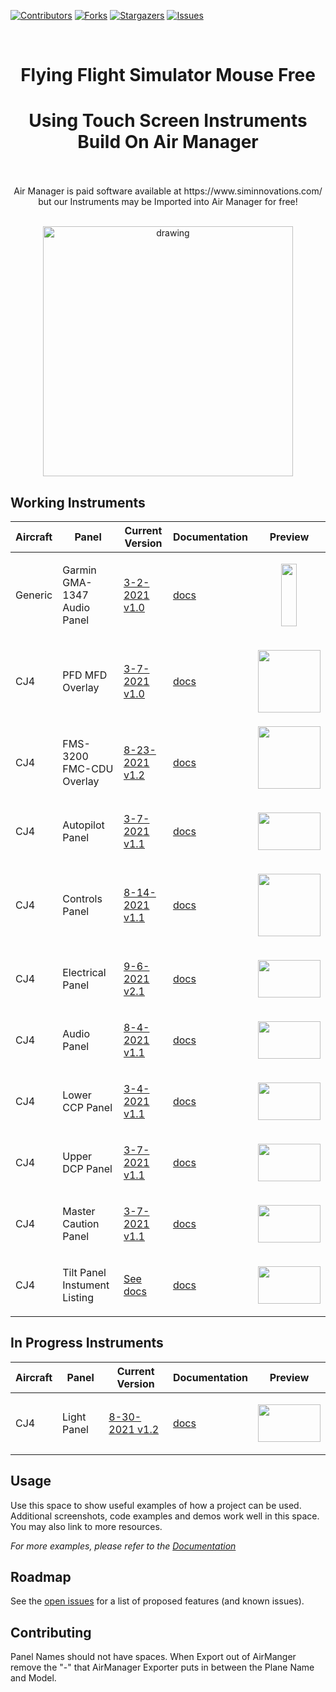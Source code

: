 <!--
*** Thanks for checking out the Best-README-Template. If you have a suggestion
*** that would make this better, please fork the repo and create a pull request
*** or simply open an issue with the tag "enhancement".
*** Thanks again! Now go create something AMAZING! :D
***
***
***
*** To avoid retyping too much info. Do a search and replace for the following:
*** Simstrumentation, Air-Manager, twitter_handle, email, Air-Manager-Instruments, project_description
-->



<!-- PROJECT SHIELDS -->
<!--
*** I'm using markdown "reference style" links for readability.
*** Reference links are enclosed in brackets [ ] instead of parentheses ( ).
*** See the bottom of this document for the declaration of the reference variables
*** for contributors-url, forks-url, etc. This is an optional, concise syntax you may use.
*** https://www.markdownguide.org/basic-syntax/#reference-style-links


  <a href="https://github.com/Simstrumentation/Air-Manager">
    <img src="images/logo.png" alt="Logo" width="80" height="80">
  </a>






-->
[![Contributors][contributors-shield]][contributors-url]
[![Forks][forks-shield]][forks-url]
[![Stargazers][stars-shield]][stars-url]
[![Issues][issues-shield]][issues-url]





<!-- PROJECT LOGO -->
<br />
<p align="center">


  <h1 align="center">Flying Flight Simulator Mouse Free </h1>
  <h1 align="center">Using Touch Screen Instruments Build On Air Manager</h1>

  <p align="center">
  <br />  
  <br /> 
  Air Manager is paid software available at https://www.siminnovations.com/ but our Instruments may be Imported into Air Manager for free!
    <br />
   <br /> 
  </p>
</p>
<p align="center"><img src="https://user-images.githubusercontent.com/38576265/130723641-ee6a6614-b705-4dc5-bafd-02910f70b6d1.png" alt="drawing" width="400"/></p>



<!-- TABLE OF CONTENTS 
<details open="open">
  <summary><h2 style="display: inline-block">Table of Contents</h2></summary>
  <ol>
    <li>
      <a href="#about-the-project">About The Project</a>
      <ul>
        <li><a href="#built-with">Built With</a></li>
      </ul>
    </li>
    <li>
      <a href="#getting-started">Getting Started</a>
      <ul>
        <li><a href="#prerequisites">Prerequisites</a></li>
        <li><a href="#installation">Installation</a></li>
      </ul>
    </li>
    <li><a href="#usage">Usage</a></li>
    <li><a href="#roadmap">Roadmap</a></li>
    <li><a href="#contributing">Contributing</a></li>

  </ol>
</details>

-->

<!-- ABOUT THE PROJECT -->
## Working Instruments



Aircraft | Panel | Current Version | Documentation | Preview
--------|-------------|-----------------|--------------|--------------
Generic | Garmin GMA-1347 Audio Panel | [3-2-2021 v1.0](https://github.com/Simstrumentation/Air-Manager/blob/main/Instruments/Generic/Generic-Garmin_GMA-1347_Audio_Panel/Generic-Garmin_GMA-1347_Audio_Panel.siff?raw=true) | [docs](https://github.com/Simstrumentation/Air-Manager/tree/main/Instruments/Generic/Generic-Garmin_GMA-1347_Audio_Panel) | <p align="center"><img src="https://github.com/Simstrumentation/Air-Manager/blob/main/Instruments/Generic/Generic-Garmin_GMA-1347_Audio_Panel/ee15381c-ab11-4cf2-bac6-fba2d7b63ded/preview.png?raw=true" width="25" height="100"> </p>
CJ4 | PFD MFD Overlay | [3-7-2021 v1.0](https://github.com/Simstrumentation/Air-Manager/blob/main/Instruments/Cessena_Citation_CJ4/CJ4-PFD_MFD_Overlay/Cessna_CJ4-PFD_MFD_Overlay.siff?raw=true) | [docs](https://github.com/Simstrumentation/Air-Manager/tree/main/Instruments/Cessena_Citation_CJ4/CJ4-PFD_MFD_Overlay) | <p align="center"><img src="https://raw.githubusercontent.com/Simstrumentation/Air-Manager/main/Instruments/Cessena_Citation_CJ4/CJ4-PFD_MFD_Overlay/a418c7e2-ee2c-4606-82cd-8c74248007dc/preview.png" width="100" height="100"> </p>
CJ4 | FMS-3200 FMC-CDU Overlay | [8-23-2021 v1.2](https://github.com/Simstrumentation/Air-Manager/blob/main/Instruments/Cessena_Citation_CJ4/CJ4-FMS-3200_FMC_CDU_Overlay/Cessna_Citation_CJ4-FMS-3200_FMC_CDU_Overlay.siff?raw=true) | [docs](https://github.com/Simstrumentation/Air-Manager/tree/main/Instruments/Cessena_Citation_CJ4/CJ4-FMS-3200_FMC_CDU_Overlay) | <img src="https://raw.githubusercontent.com/Simstrumentation/Air-Manager/main/Instruments/Cessena_Citation_CJ4/CJ4-FMS-3200_FMC_CDU_Overlay/f7659605-1421-4d75-a347-55d9cb92db57/preview.png" width="100" height="100"> </p>
CJ4 | Autopilot Panel | [3-7-2021 v1.1](https://github.com/Simstrumentation/Air-Manager/blob/main/Instruments/Cessena_Citation_CJ4/CJ4-AutoPilot_Panel/Cessna_Citation_CJ4-AutoPilot_Panel.siff?raw=true) | [docs](https://github.com/Simstrumentation/Air-Manager/tree/main/Instruments/Cessena_Citation_CJ4/CJ4-AutoPilot_Panel) | <p align="center"><img src="https://raw.githubusercontent.com/Simstrumentation/Air-Manager/main/Instruments/Cessena_Citation_CJ4/CJ4-AutoPilot_Panel/30f0e44d-791c-4ecc-a5c4-eb80d769d3ea/preview.png" width="100" height="60"> </p>
CJ4 | Controls Panel | [8-14-2021 v1.1](https://github.com/Simstrumentation/Air-Manager/blob/main/Instruments/Cessena_Citation_CJ4/CJ4-Controls_Panel/Cessna_Citation_CJ4-Controls_Panel.siff?raw=true) | [docs](https://github.com/Simstrumentation/Air-Manager/tree/main/Instruments/Cessena_Citation_CJ4/CJ4-Controls_Panel) | <p align="center"><img src="https://raw.githubusercontent.com/Simstrumentation/Air-Manager/main/Instruments/Cessena_Citation_CJ4/CJ4-Controls_Panel/c5e5c1b1-d600-44a3-901d-2f8f6e086a3d/preview.png" width="100" height="100"> </p>
CJ4 | Electrical Panel | [9-6-2021 v2.1](https://github.com/Simstrumentation/Air-Manager/blob/main/Instruments/Cessena_Citation_CJ4/CJ4-Electrical_Panel/Cessna_Citation_CJ4-Electrical_Panel.siff?raw=true) | [docs](https://github.com/Simstrumentation/Air-Manager/tree/main/Instruments/Cessena_Citation_CJ4/CJ4-Electrical_Panel) | <p align="center"><img src="https://raw.githubusercontent.com/Simstrumentation/Air-Manager/main/Instruments/Cessena_Citation_CJ4/CJ4-Electrical_Panel/3c5dcdca-9a40-4fec-19b5-c0e435f00653/preview.png" width="100" height="60"> </p>
CJ4 | Audio Panel | [8-4-2021 v1.1](https://github.com/Simstrumentation/Air-Manager/blob/main/Instruments/Cessena_Citation_CJ4/CJ4-Audio_Panel/Cessna_Citation_CJ4-Audio_Panel.siff?raw=true) | [docs](https://github.com/Simstrumentation/Air-Manager/tree/main/Instruments/Cessena_Citation_CJ4/CJ4-Audio_Panel) | <p align="center"><img src="https://raw.githubusercontent.com/Simstrumentation/Air-Manager/main/Instruments/Cessena_Citation_CJ4/CJ4-Audio_Panel/cc714760-4287-43e8-323f-d1b817072e43/preview.png" width="100" height="60"> </p>
CJ4 | Lower CCP Panel | [3-4-2021 v1.1](https://github.com/Simstrumentation/Air-Manager/blob/main/Instruments/Cessena_Citation_CJ4/CJ4-Lower_CCP_Panel/Cessna_Citation_CJ4-Lower_CCP_Panel%20.siff?raw=true) | [docs](https://github.com/Simstrumentation/Air-Manager/tree/main/Instruments/Cessena_Citation_CJ4/CJ4-Lower_CCP_Panel) | <p align="center"><img src="https://raw.githubusercontent.com/Simstrumentation/Air-Manager/main/Instruments/Cessena_Citation_CJ4/CJ4-Lower_CCP_Panel/1ca3dcd0-b7bb-4bf7-8f1a-be07ac7092cf/preview.png" width="100" height="60"> </p>
CJ4 | Upper DCP Panel | [3-7-2021 v1.1](https://github.com/Simstrumentation/Air-Manager/blob/main/Instruments/Cessena_Citation_CJ4/CJ4-Upper_DCP_Panel/Cessna_Citation_CJ4-Upper_DCP_Panel.siff?raw=true) | [docs](https://github.com/Simstrumentation/Air-Manager/tree/main/Instruments/Cessena_Citation_CJ4/CJ4-Upper_DCP_Panel) | <p align="center"><img src="https://raw.githubusercontent.com/Simstrumentation/Air-Manager/main/Instruments/Cessena_Citation_CJ4/CJ4-Upper_DCP_Panel/646e2e0b-4014-4add-b572-242aa038b2f1/preview.png" width="100" height="60"> </p>
CJ4 | Master Caution Panel | [3-7-2021 v1.1](https://github.com/Simstrumentation/Air-Manager/blob/main/Instruments/Cessena_Citation_CJ4/CJ4-Master_Caution_Warning/Cessna_Citation_CJ4-Master_Warning_Caution%20.siff?raw=true) | [docs](https://github.com/Simstrumentation/Air-Manager/tree/main/Instruments/Cessena_Citation_CJ4/CJ4-Master_Caution_Warning) | <p align="center"><img src="https://raw.githubusercontent.com/Simstrumentation/Air-Manager/main/Instruments/Cessena_Citation_CJ4/CJ4-Master_Caution_Warning/2b2cf6ea-8d1a-4a09-a335-83d96ead012e/preview.png" width="100" height="60"> </p>
CJ4 | Tilt Panel Instument Listing | [See docs](https://github.com/Simstrumentation/Air-Manager/blob/main/Instruments/Cessena_Citation_CJ4/CJ4-Tilt_Panel/) | [docs](https://github.com/Simstrumentation/Air-Manager/tree/main/Instruments/Cessena_Citation_CJ4/CJ4-Tilt_Panel/) | <p align="center"><img src="https://raw.githubusercontent.com/Simstrumentation/Air-Manager/main/Instruments/Cessena_Citation_CJ4/CJ4-Tilt_Panel/LeftPanel.png" width="100" height="60"> </p>

<!-- Blank Example

CJ4 | Blah Panel | [3-7-2021 v1.1](Right Click and copy link of raw siff file) | [docs](Link to Instrument Folder) | <p align="center"><img src="RightClickOpenImageAndPaste" width="100" height="60"> </p>

-->

## In Progress Instruments
Aircraft | Panel | Current Version | Documentation | Preview
--------|-------------|-----------------|--------------|--------------
CJ4 | Light Panel | [8-30-2021 v1.2](https://github.com/Simstrumentation/Air-Manager/blob/main/Instruments/Cessena_Citation_CJ4/CJ4-Light_Panel/Cessna_Citation_CJ4-Light_Panel.siff?raw=true) | [docs](https://github.com/Simstrumentation/Air-Manager/tree/main/Instruments/Cessena_Citation_CJ4/CJ4-Light_Panel) | <p align="center"><img src="https://raw.githubusercontent.com/Simstrumentation/Air-Manager/main/Instruments/Cessena_Citation_CJ4/CJ4-Light_Panel/40e12ee4-9d82-427c-8760-372fbcaf482f/preview.png" width="100" height="60"> </p>






<!-- USAGE EXAMPLES -->
## Usage

Use this space to show useful examples of how a project can be used. Additional screenshots, code examples and demos work well in this space. You may also link to more resources.

_For more examples, please refer to the [Documentation](https://example.com)_



<!-- ROADMAP -->
## Roadmap

See the [open issues](https://github.com/Simstrumentation/Air-Manager/issues) for a list of proposed features (and known issues).



<!-- CONTRIBUTING -->
## Contributing

Panel Names should not have spaces.
When Export out of AirManger remove the "-" that AirManager Exporter puts in between the Plane Name and Model. 











<!-- MARKDOWN LINKS & IMAGES -->
<!-- https://www.markdownguide.org/basic-syntax/#reference-style-links -->
[contributors-shield]: https://img.shields.io/github/contributors/Simstrumentation/Air-Manager.svg?style=for-the-badge
[contributors-url]: https://github.com/Simstrumentation/Air-Manager/graphs/contributors
[forks-shield]: https://img.shields.io/github/forks/Simstrumentation/Air-Manager.svg?style=for-the-badge
[forks-url]: https://github.com/Simstrumentation/Air-Manager/network/members
[stars-shield]: https://img.shields.io/github/stars/Simstrumentation/Air-Manager.svg?style=for-the-badge
[stars-url]: https://github.com/Simstrumentation/Air-Manager/stargazers
[issues-shield]: https://img.shields.io/github/issues/Simstrumentation/Air-Manager.svg?style=for-the-badge
[issues-url]: https://github.com/Simstrumentation/Air-Manager/issues
[license-shield]: https://img.shields.io/github/license/Simstrumentation/Air-Manager.svg?style=for-the-badge
[license-url]: https://github.com/Simstrumentation/Air-Manager/blob/master/LICENSE.txt

